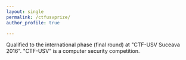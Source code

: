 ```yaml
---
layout: single
permalink: /ctfusvprize/
author_profile: true

---
```


Qualified to the international phase (final round) at "CTF-USV Suceava 2016". "CTF-USV" is a computer security competition.









